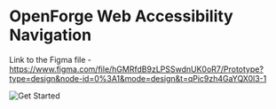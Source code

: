 # OpenForge Web Accessibility Navigation

Link to the Figma file - https://www.figma.com/file/hGMRfdB9zLPSSwdnUK0oR7/Prototype?type=design&node-id=0%3A1&mode=design&t=qPic9zh4GaYQX0l3-1

![Get Started](https://github.com/Sewvandiii/OpenForge-Web-A11y-Navigation/assets/61576355/698c5b1c-27a7-4f2f-a824-96ab0fe4c49b)


